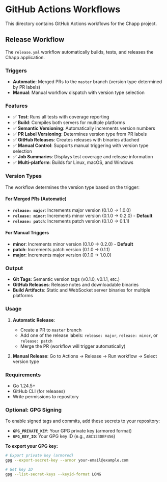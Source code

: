 # GitHub Actions Workflows

This directory contains GitHub Actions workflows for the Chapp project.

## Release Workflow

The `release.yml` workflow automatically builds, tests, and releases the Chapp application.

### Triggers

- **Automatic**: Merged PRs to the `master` branch (version type determined by PR labels)
- **Manual**: Manual workflow dispatch with version type selection

### Features

- ✅ **Test**: Runs all tests with coverage reporting
- ✅ **Build**: Compiles both servers for multiple platforms
- ✅ **Semantic Versioning**: Automatically increments version numbers
- ✅ **PR Label Versioning**: Determines version type from PR labels
- ✅ **GitHub Releases**: Creates releases with binaries attached
- ✅ **Manual Control**: Supports manual triggering with version type selection
- ✅ **Job Summaries**: Displays test coverage and release information
- ✅ **Multi-platform**: Builds for Linux, macOS, and Windows

### Version Types

The workflow determines the version type based on the trigger:

#### For Merged PRs (Automatic)
- **`release: major`**: Increments major version (0.1.0 → 1.0.0)
- **`release: minor`**: Increments minor version (0.1.0 → 0.2.0) - **Default**
- **`release: patch`**: Increments patch version (0.1.0 → 0.1.1)

#### For Manual Triggers
- **minor**: Increments minor version (0.1.0 → 0.2.0) - **Default**
- **patch**: Increments patch version (0.1.0 → 0.1.1)
- **major**: Increments major version (0.1.0 → 1.0.0)

### Output

- **Git Tags**: Semantic version tags (v0.1.0, v0.1.1, etc.)
- **GitHub Releases**: Release notes and downloadable binaries
- **Build Artifacts**: Static and WebSocket server binaries for multiple platforms

### Usage

1. **Automatic Release**: 
   - Create a PR to `master` branch
   - Add one of the release labels: `release: major`, `release: minor`, or `release: patch`
   - Merge the PR (workflow will trigger automatically)

2. **Manual Release**: Go to Actions → Release → Run workflow → Select version type

### Requirements

- Go 1.24.5+
- GitHub CLI (for releases)
- Write permissions to repository

### Optional: GPG Signing

To enable signed tags and commits, add these secrets to your repository:

- **`GPG_PRIVATE_KEY`**: Your GPG private key (armored format)
- **`GPG_KEY_ID`**: Your GPG key ID (e.g., `ABC123DEF456`)

**To export your GPG key:**
```bash
# Export private key (armored)
gpg --export-secret-key --armor your-email@example.com

# Get key ID
gpg --list-secret-keys --keyid-format LONG
``` 